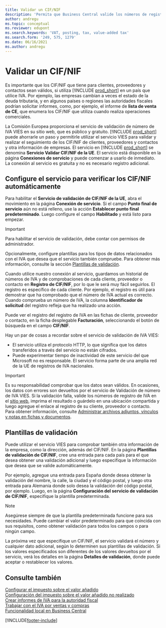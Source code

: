 ```yaml
---
title: Validar un CIF/NIF
description: 'Permita que Business Central valide los números de registro de IVA para sus contactos, clientes y proveedores, de acuerdo con el servicio de validación de números de IVA VIES de la UE.'
author: andregu
ms.topic: conceptual
ms.reviewer: edupont
ms.search.keywords: 'VAT, posting, tax, value-added tax'
ms.search.form: '249, 575, 1279'
ms.date: 06/16/2021
ms.author: andregu
---
```


# <a name="validate-vat-registration-numbers"></a><a name="validate-vat-registration-numbers"></a><a name="validate-vat-registration-numbers"></a><a name="validate-vat-registration-numbers"></a>Validar un CIF/NIF

Es importante que los CIF/NIF que tiene para clientes, proveedores y contactos sean válidos, si utiliza [!INCLUDE [prod_short](includes/prod_short.md)] en un país que utilice IVA. Por ejemplo, las empresas cambian a veces el estado de la deuda tributaria, y en algunos países o regiones las autoridades fiscales podrían solicitar informes, como, por ejemplo, el informe de **lista de venta de CE**, que enumera los CIF/NIF que utiliza cuando realiza operaciones comerciales.

La Comisión Europea proporciona el servicio de validación de número de IVA VIES en su sitio web, que es público y gratuito. [!INCLUDE [prod_short](includes/prod_short.md)] puede ahorrarle un paso y permitirle utilizar el servicio VIES para validar y realizar el seguimiento de los CIF/NIF de clientes, proveedores y contactos y otra información de empresas. El servicio en [!INCLUDE [prod_short](includes/prod_short.md)] se denomina **Servicio Validar CIF/NIF de la UE**. El servicio está disponible en la página **Conexiones de servicio** y puede comenzar a usarlo de inmediato. La conexión al servicio es gratuita y no es necesario registro adicional.

## <a name="configure-the-service-to-verify-vat-registration-numbers-automatically"></a><a name="configure-the-service-to-verify-vat-registration-numbers-automatically"></a><a name="configure-the-service-to-verify-vat-registration-numbers-automatically"></a><a name="configure-the-service-to-verify-vat-registration-numbers-automatically"></a>Configure el servicio para verificar los CIF/NIF automáticamente

Para habilitar el **Servicio de validación de CIF/NIF de la UE**, abra el movimiento en la página **Conexión de servicio**. Si el campo **Punto final de servicio** aún no está relleno, use la acción **Establecer punto final predeterminado**. Luego configure el campo **Habilitado** y está listo para empezar.  

> [!IMPORTANT]
> Para habilitar el servicio de validación, debe contar con permisos de administrador.

Opcionalmente, configure plantillas para los tipos de datos relacionados con el IVA que desea que el servicio también compruebe. Para obtener más información, consulte la sección [Plantillas de validación](#validation-templates).

Cuando utilice nuestro conexión al servicio, guardamos un historial de números de IVA y de comprobaciones de cada cliente, proveedor o contacto en **Registro de CIF/NIF**, por lo que le será muy fácil seguirlos. El registro es específico de cada cliente. Por ejemplo, el registro es útil para demostrar que ha comprobado que el número de IVA actual es correcto. Cuando comprueba un número de IVA, la columna **Identificador de solicitud** del registro refleja que ha realizado una acción.

Puede ver el registro del registro de IVA en las fichas de cliente, proveedor o contacto, en la ficha desplegable **Facturación**, seleccionando el botón de búsqueda en el campo **CIF/NIF**.  

Hay un par de cosas a recordar sobre el servicio de validación de IVA VIES:

* El servicio utiliza el protocolo HTTP, lo que significa que los datos transferidos a través del servicio no están cifrados.  
* Puede experimentar tiempo de inactividad de este servicio del que Microsoft no es responsable. El servicio forma parte de una amplia red de la UE de registros de IVA nacionales.

> [!IMPORTANT]
> Es su responsabilidad comprobar que los datos sean válidos. En ocasiones, los datos con errores son devueltos por el servicio de Validación de número de IVA VIES. Si la validación falla, valide los números de registro de IVA en el [sitio web](https://ec.europa.eu/taxation_customs/vies/), imprima el resultado o guárdelo en una ubicación compartida y luego agregue el enlace al registro de su cliente, proveedor o contacto. Para obtener información, consulte [Administrar archivos adjuntos, vínculos y notas en fichas y documentos](ui-how-add-link-to-record.md).

## <a name="validation-templates"></a><a name="validation-templates"></a><a name="validation-templates"></a><a name="validation-templates"></a>Plantillas de validación

Puede utilizar el servicio VIES para comprobar también otra información de la empresa, como la dirección, además del CIF/NIF. En la página **Plantillas de validación de CIF/NIF**, cree una entrada para cada país para el que desea obtener una validación adicional y luego especifique la información que desea que se valide automáticamente.  

Por ejemplo, agregue una entrada para España donde desea obtener la validación del nombre, la calle, la ciudad y el código postal, y luego otra entrada para Alemania donde solo desea la validación del código postal, por ejemplo. Luego, en la página **Configuración del servicio de validación de CIF/NIF**, especifique la plantilla predeterminada.  

> [!NOTE]
> Asegúrese siempre de que la plantilla predeterminada funcione para sus necesidades. Puede cambiar el valor predeterminado para que coincida con sus requisitos, como obtener validación para todos los campos o para ningún campo.

La próxima vez que especifique un CIF/NIF, el servicio validará el número y cualquier dato adicional, según lo determinen sus plantillas de validación. Si los valores especificados son diferentes de los valores devueltos por el servicio, verá los detalles en la página **Detalles de validación**, donde puede aceptar o restablecer los valores.  

## <a name="see-also"></a><a name="see-also"></a><a name="see-also"></a><a name="see-also"></a>Consulte también

[Configurar el impuesto sobre el valor añadido](finance-setup-vat.md)  
[Configuración del impuesto sobre el valor añadido no realizado](finance-setup-unrealized-vat.md)  
[Crear informes de IVA para la autoridad fiscal](finance-how-report-vat.md)  
[Trabajar con el IVA por ventas y compras](finance-work-with-vat.md)  
[Funcionalidad local en Business Central](about-localization.md)  


[!INCLUDE[footer-include](includes/footer-banner.md)]
